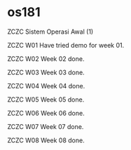 # os181
ZCZC Sistem Operasi Awal (1)

ZCZC W01 Have tried demo for week 01.

ZCZC W02 Week 02 done.

ZCZC W03 Week 03 done.

ZCZC W04 Week 04 done.

ZCZC W05 Week 05 done.

ZCZC W06 Week 06 done.

ZCZC W07 Week 07 done.

ZCZC W08 Week 08 done.





